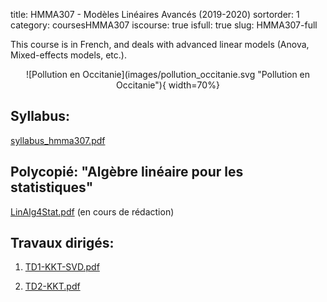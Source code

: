 title: HMMA307 - Modèles Linéaires Avancés (2019-2020)
sortorder: 1
category: coursesHMMA307
iscourse: true
isfull: true
slug: HMMA307-full

This course is in French, and deals with advanced linear models (Anova, Mixed-effects models, etc.).

<center>
![Pollution en Occitanie](images/pollution_occitanie.svg "Pollution en Occitanie"){ width=70%}
</center>

## Syllabus:
[syllabus_hmma307.pdf](/enseignement/Montpellier/HMMA307/syllabus_hmma307.pdf)


## Polycopié: "Algèbre linéaire pour les statistiques"
[LinAlg4Stat.pdf](/enseignement/Montpellier/HMMA307/LinAlg4Stat.pdf) (en cours de rédaction)

## Travaux dirigés:

1. [TD1-KKT-SVD.pdf](/enseignement/Montpellier/HMMA307/TD1-KKT-SVD.pdf)

1. [TD2-KKT.pdf](/enseignement/Montpellier/HMMA307/TD2-KKT.pdf)
